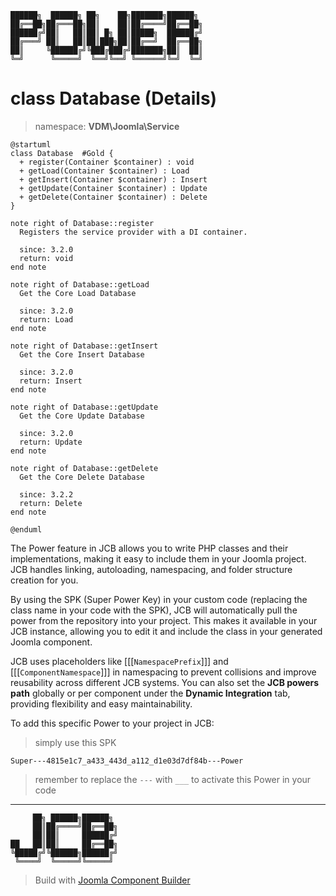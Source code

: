 ```
██████╗  ██████╗ ██╗    ██╗███████╗██████╗
██╔══██╗██╔═══██╗██║    ██║██╔════╝██╔══██╗
██████╔╝██║   ██║██║ █╗ ██║█████╗  ██████╔╝
██╔═══╝ ██║   ██║██║███╗██║██╔══╝  ██╔══██╗
██║     ╚██████╔╝╚███╔███╔╝███████╗██║  ██║
╚═╝      ╚═════╝  ╚══╝╚══╝ ╚══════╝╚═╝  ╚═╝
```
# class Database (Details)
> namespace: **VDM\Joomla\Service**

```uml
@startuml
class Database  #Gold {
  + register(Container $container) : void
  + getLoad(Container $container) : Load
  + getInsert(Container $container) : Insert
  + getUpdate(Container $container) : Update
  + getDelete(Container $container) : Delete
}

note right of Database::register
  Registers the service provider with a DI container.

  since: 3.2.0
  return: void
end note

note right of Database::getLoad
  Get the Core Load Database

  since: 3.2.0
  return: Load
end note

note right of Database::getInsert
  Get the Core Insert Database

  since: 3.2.0
  return: Insert
end note

note right of Database::getUpdate
  Get the Core Update Database

  since: 3.2.0
  return: Update
end note

note right of Database::getDelete
  Get the Core Delete Database

  since: 3.2.2
  return: Delete
end note
 
@enduml
```

The Power feature in JCB allows you to write PHP classes and their implementations, making it easy to include them in your Joomla project. JCB handles linking, autoloading, namespacing, and folder structure creation for you.

By using the SPK (Super Power Key) in your custom code (replacing the class name in your code with the SPK), JCB will automatically pull the power from the repository into your project. This makes it available in your JCB instance, allowing you to edit it and include the class in your generated Joomla component.

JCB uses placeholders like [[[`NamespacePrefix`]]] and [[[`ComponentNamespace`]]] in namespacing to prevent collisions and improve reusability across different JCB systems. You can also set the **JCB powers path** globally or per component under the **Dynamic Integration** tab, providing flexibility and easy maintainability.

To add this specific Power to your project in JCB:

> simply use this SPK
```
Super---4815e1c7_a433_443d_a112_d1e03d7df84b---Power
```
> remember to replace the `---` with `___` to activate this Power in your code

---
```
     ██╗ ██████╗██████╗
     ██║██╔════╝██╔══██╗
     ██║██║     ██████╔╝
██   ██║██║     ██╔══██╗
╚█████╔╝╚██████╗██████╔╝
 ╚════╝  ╚═════╝╚═════╝
```
> Build with [Joomla Component Builder](https://git.vdm.dev/joomla/Component-Builder)

